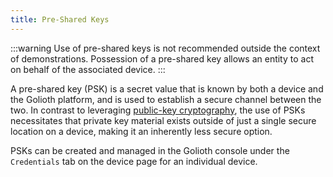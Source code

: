 ```yaml
---
title: Pre-Shared Keys
---
```


:::warning
Use of pre-shared keys is not recommended outside the context of demonstrations.
Possession of a pre-shared key allows an entity to act on behalf of the
associated device.
:::

A pre-shared key (PSK) is a secret value that is known by both a device and the
Golioth platform, and is used to establish a secure channel between the two. In
contrast to leveraging [public-key cryptography](/connectivity/credentials/pki),
the use of PSKs necessitates that private key material exists outside of just a
single secure location on a device, making it an inherently less secure option.

PSKs can be created and managed in the Golioth console under the `Credentials`
tab on the device page for an individual device.
